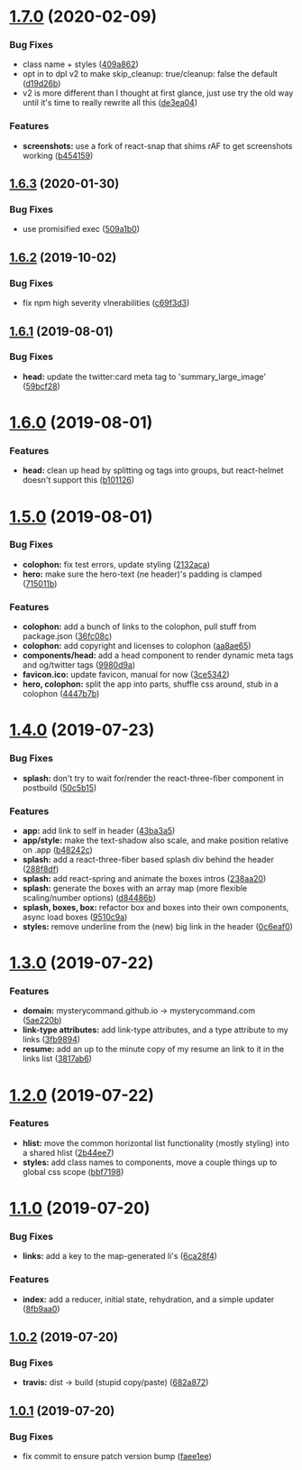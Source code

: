 # [1.7.0](https://github.com/mysterycommand/mysterycommand/compare/v1.6.3...v1.7.0) (2020-02-09)


### Bug Fixes

* class name + styles ([409a862](https://github.com/mysterycommand/mysterycommand/commit/409a862312e346c4778511c222c628a415c186dd))
* opt in to dpl v2 to make skip_cleanup: true/cleanup: false the default ([d19d26b](https://github.com/mysterycommand/mysterycommand/commit/d19d26bec85f3b8dffe5845545be33c3b6bfe990))
* v2 is more different than I thought at first glance, just use try the old way until it's time to really rewrite all this ([de3ea04](https://github.com/mysterycommand/mysterycommand/commit/de3ea04674d308514a0522e9e3f41ebe31ab0ea4))


### Features

* **screenshots:** use a fork of react-snap that shims rAF to get screenshots working ([b454159](https://github.com/mysterycommand/mysterycommand/commit/b454159a9bc780c8c2c3aee361afd00c9cea9d8b))

## [1.6.3](https://github.com/mysterycommand/mysterycommand/compare/v1.6.2...v1.6.3) (2020-01-30)


### Bug Fixes

* use promisified exec ([509a1b0](https://github.com/mysterycommand/mysterycommand/commit/509a1b015f8bfd9bc8a052e1f10d8165a480fbde))

## [1.6.2](https://github.com/mysterycommand/mysterycommand/compare/v1.6.1...v1.6.2) (2019-10-02)


### Bug Fixes

* fix npm high severity vlnerabilities ([c69f3d3](https://github.com/mysterycommand/mysterycommand/commit/c69f3d3))

## [1.6.1](https://github.com/mysterycommand/mysterycommand/compare/v1.6.0...v1.6.1) (2019-08-01)


### Bug Fixes

* **head:** update the twitter:card meta tag to 'summary_large_image' ([59bcf28](https://github.com/mysterycommand/mysterycommand/commit/59bcf28))

# [1.6.0](https://github.com/mysterycommand/mysterycommand/compare/v1.5.0...v1.6.0) (2019-08-01)


### Features

* **head:** clean up head by splitting og tags into groups, but react-helmet doesn't support this ([b101126](https://github.com/mysterycommand/mysterycommand/commit/b101126))

# [1.5.0](https://github.com/mysterycommand/mysterycommand/compare/v1.4.0...v1.5.0) (2019-08-01)


### Bug Fixes

* **colophon:** fix test errors, update styling ([2132aca](https://github.com/mysterycommand/mysterycommand/commit/2132aca))
* **hero:** make sure the hero-text (ne header)'s padding is clamped ([715011b](https://github.com/mysterycommand/mysterycommand/commit/715011b))


### Features

* **colophon:** add a bunch of links to the colophon, pull stuff from package.json ([36fc08c](https://github.com/mysterycommand/mysterycommand/commit/36fc08c))
* **colophon:** add copyright and licenses to colophon ([aa8ae65](https://github.com/mysterycommand/mysterycommand/commit/aa8ae65))
* **components/head:** add a head component to render dynamic meta tags and og/twitter tags ([9980d9a](https://github.com/mysterycommand/mysterycommand/commit/9980d9a))
* **favicon.ico:** update favicon, manual for now ([3ce5342](https://github.com/mysterycommand/mysterycommand/commit/3ce5342))
* **hero, colophon:** split the app into parts, shuffle css around, stub in a colophon ([4447b7b](https://github.com/mysterycommand/mysterycommand/commit/4447b7b))

# [1.4.0](https://github.com/mysterycommand/mysterycommand/compare/v1.3.0...v1.4.0) (2019-07-23)


### Bug Fixes

* **splash:** don't try to wait for/render the react-three-fiber component in postbuild ([50c5b15](https://github.com/mysterycommand/mysterycommand/commit/50c5b15))


### Features

* **app:** add link to self in header ([43ba3a5](https://github.com/mysterycommand/mysterycommand/commit/43ba3a5))
* **app/style:** make the text-shadow also scale, and make position relative on .app ([b48242c](https://github.com/mysterycommand/mysterycommand/commit/b48242c))
* **splash:** add a react-three-fiber based splash div behind the header ([288f8df](https://github.com/mysterycommand/mysterycommand/commit/288f8df))
* **splash:** add react-spring and animate the boxes intros ([238aa20](https://github.com/mysterycommand/mysterycommand/commit/238aa20))
* **splash:** generate the boxes with an array map (more flexible scaling/number options) ([d84486b](https://github.com/mysterycommand/mysterycommand/commit/d84486b))
* **splash, boxes, box:** refactor box and boxes into their own components, async load boxes ([9510c9a](https://github.com/mysterycommand/mysterycommand/commit/9510c9a))
* **styles:** remove underline from the (new) big link in the header ([0c6eaf0](https://github.com/mysterycommand/mysterycommand/commit/0c6eaf0))

# [1.3.0](https://github.com/mysterycommand/mysterycommand/compare/v1.2.0...v1.3.0) (2019-07-22)


### Features

* **domain:** mysterycommand.github.io -> mysterycommand.com ([5ae220b](https://github.com/mysterycommand/mysterycommand/commit/5ae220b))
* **link-type attributes:** add link-type attributes, and a type attribute to my links ([3fb9894](https://github.com/mysterycommand/mysterycommand/commit/3fb9894))
* **resume:** add an up to the minute copy of my resume an link to it in the links list ([3817ab6](https://github.com/mysterycommand/mysterycommand/commit/3817ab6))

# [1.2.0](https://github.com/mysterycommand/mysterycommand/compare/v1.1.0...v1.2.0) (2019-07-22)


### Features

* **hlist:** move the common horizontal list functionality (mostly styling) into a shared hlist ([2b44ee7](https://github.com/mysterycommand/mysterycommand/commit/2b44ee7))
* **styles:** add class names to components, move a couple things up to global css scope ([bbf7198](https://github.com/mysterycommand/mysterycommand/commit/bbf7198))

# [1.1.0](https://github.com/mysterycommand/mysterycommand/compare/v1.0.2...v1.1.0) (2019-07-20)


### Bug Fixes

* **links:** add a key to the map-generated li's ([6ca28f4](https://github.com/mysterycommand/mysterycommand/commit/6ca28f4))


### Features

* **index:** add a reducer, initial state, rehydration, and a simple updater ([8fb9aa0](https://github.com/mysterycommand/mysterycommand/commit/8fb9aa0))

## [1.0.2](https://github.com/mysterycommand/mysterycommand/compare/v1.0.1...v1.0.2) (2019-07-20)


### Bug Fixes

* **travis:** dist -> build (stupid copy/paste) ([682a872](https://github.com/mysterycommand/mysterycommand/commit/682a872))

## [1.0.1](https://github.com/mysterycommand/mysterycommand/compare/v1.0.0...v1.0.1) (2019-07-20)


### Bug Fixes

* fix commit to ensure patch version bump ([faee1ee](https://github.com/mysterycommand/mysterycommand/commit/faee1ee))
